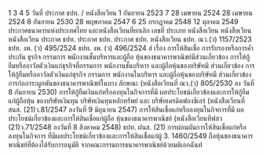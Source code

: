 1
3
4
5
วันที่
ประกาศ ธปท. /
หนังสือเวียน
1 กันยายน 2523
7
28 เมษายน
2524
28 เมษายน
2524
8 กันยายน 2530
28 พฤษภาคม
2547
6 25 กรกฎาคม
2548
12 ตุลาคม 2549
ประกาศธนาคารแห่งประเทศไทย และหนังสือเวียนที่ยกเลิก
เลขที่
ประเภท
หนังสือเวียน
หนังสือเวียน
หนังสือเวียน
ประกาศ
ธปท.
ประกาศ
ธปท.
ประกาศ
ธปท.
หนังสือเวียน
ธปท. ณว.(ว)
1157/2523
ธปท. งพ. (ว)
495/2524
ธปท. งพ. (ว)
496/2524
ส่
เรื่อง
การให้สินเชื่อ การรับรองหรือการค้ำประกัน
ธุรกิจ กรรมการ พนักงานชั้นบริหารและผู้ถือ
หุ้นของธนาคารพาณิชย์มีส่วนเกี่ยวข้อง
การให้กู้ยืมหรืออาวัลตัวเงินแก่ธุรกิจที่กรรมการ
พนักงานชั้นบริหาร และผู้ถือหุ้นของบริษัทมี
ส่วนเกี่ยวข้อง
การให้กู้ยืมหรืออาวัลตัวเงินแก่ธุรกิจ กรรมการ
พนักงานในบริหาร และผู้ถือหุ้นของบริษัทมี
ส่วนเกี่ยวข้อง
การก่อภาระผูกพันของธนาคารพาณิชย์ในบาง
ลักษณะ (หนังสือเวียนที่ ณว.(ว) 805/2530 ลง
วันที่ 8 กันยายน 2530)
การให้กู้ยืมเงินแก่หรือลงทุนในกิจการที่มี
ผลประโยชน์เกี่ยวข้องและการให้กู้ยืมแก่ผู้ถือหุ้น
ของบริษัทเงินทุน บริษัทเงินทุนหลักทรัพย์ และ
บริษัทเครดิตฟองซิเอร์ (หนังสือเวียนที่ สนส.
(21)ว.81/2547 ลงวันที่ 9 มิถุนายน 2547)
การให้สินเชื่อแก่หรือลงทุนในกิจการที่มี
ผลประโยชน์เกี่ยวข้องและการให้สินเชื่อแก่ผู้ถือ
หุ้นของธนาคารพาณิชย์ (หนังสือเวียนทีฟสว
(21)ว.71/2548 ลงวันที่ 8 สิงหาคม 2548)
ธปท. ฝนส. (21) การผ่อนผันการให้สินเชื่อแก่หรือลงทุนในกิจการ
ที่มีผลประโยชน์เกี่ยวข้องและการให้สินเชื่อแก่ผู้
3. 1460/2549
ถือหุ้นของธนาคารพาณิชย์ที่ต้องได้รับการอนุมัติ
จากคณะกรรมการธนาคารพาณิชย์ด้วยมติเอกฉันท์
